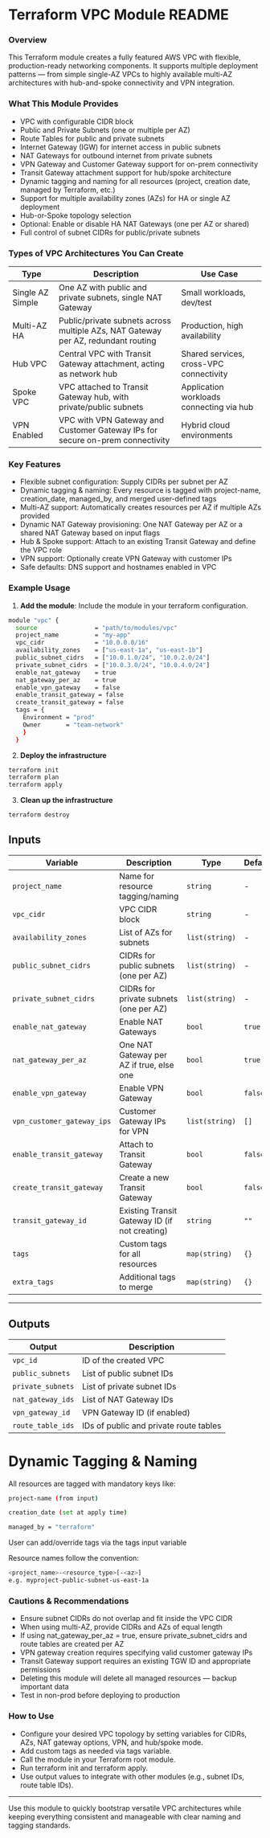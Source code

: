 # Terraform VPC Module README

### Overview

This Terraform module creates a fully featured AWS VPC with flexible, production-ready networking components. It supports multiple deployment patterns — from simple single-AZ VPCs to highly available multi-AZ architectures with hub-and-spoke connectivity and VPN integration.

### What This Module Provides

- VPC with configurable CIDR block
- Public and Private Subnets (one or multiple per AZ)
- Route Tables for public and private subnets
- Internet Gateway (IGW) for internet access in public subnets
- NAT Gateways for outbound internet from private subnets
- VPN Gateway and Customer Gateway support for on-prem connectivity
- Transit Gateway attachment support for hub/spoke architecture
- Dynamic tagging and naming for all resources (project, creation date, managed by Terraform, etc.)
- Support for multiple availability zones (AZs) for HA or single AZ deployment
- Hub-or-Spoke topology selection
- Optional: Enable or disable HA NAT Gateways (one per AZ or shared)
- Full control of subnet CIDRs for public/private subnets

### Types of VPC Architectures You Can Create
| Type           | Description                                                      | Use Case                               |
|----------------|------------------------------------------------------------------|--------------------------------------|
| Single AZ Simple| One AZ with public and private subnets, single NAT Gateway       | Small workloads, dev/test             |
| Multi-AZ HA    | Public/private subnets across multiple AZs, NAT Gateway per AZ, redundant routing | Production, high availability         |
| Hub VPC        | Central VPC with Transit Gateway attachment, acting as network hub| Shared services, cross-VPC connectivity|
| Spoke VPC      | VPC attached to Transit Gateway hub, with private/public subnets | Application workloads connecting via hub |
| VPN Enabled    | VPC with VPN Gateway and Customer Gateway IPs for secure on-prem connectivity | Hybrid cloud environments             |


### Key Features

- Flexible subnet configuration: Supply CIDRs per subnet per AZ
- Dynamic tagging & naming: Every resource is tagged with project-name, creation_date, managed_by, and merged user-defined tags
- Multi-AZ support: Automatically creates resources per AZ if multiple AZs provided
- Dynamic NAT Gateway provisioning: One NAT Gateway per AZ or a shared NAT Gateway based on input flags
- Hub & Spoke support: Attach to an existing Transit Gateway and define the VPC role
- VPN support: Optionally create VPN Gateway with customer IPs
- Safe defaults: DNS support and hostnames enabled in VPC

### Example Usage

1. **Add the module**: Include the module in your terraform configuration.

```bash
module "vpc" {
  source                = "path/to/modules/vpc"
  project_name          = "my-app"
  vpc_cidr              = "10.0.0.0/16"
  availability_zones    = ["us-east-1a", "us-east-1b"]
  public_subnet_cidrs   = ["10.0.1.0/24", "10.0.2.0/24"]
  private_subnet_cidrs  = ["10.0.3.0/24", "10.0.4.0/24"]
  enable_nat_gateway    = true
  nat_gateway_per_az    = true
  enable_vpn_gateway    = false
  enable_transit_gateway = false
  create_transit_gateway = false
  tags = {
    Environment = "prod"
    Owner       = "team-network"
    }
  }
```

2. **Deploy the infrastructure**

```bash
terraform init
terraform plan
terraform apply
```
3. **Clean up the infrastructure**

```bash
terraform destroy
```
## Inputs

| Variable                   | Description                                       | Type          | Default     |
|---------------------------|---------------------------------------------------|---------------|-------------|
| `project_name`            | Name for resource tagging/naming                 | `string`      | -           |
| `vpc_cidr`                | VPC CIDR block                                   | `string`      | -           |
| `availability_zones`      | List of AZs for subnets                          | `list(string)`| -           |
| `public_subnet_cidrs`     | CIDRs for public subnets (one per AZ)            | `list(string)`| -           |
| `private_subnet_cidrs`    | CIDRs for private subnets (one per AZ)           | `list(string)`| -           |
| `enable_nat_gateway`      | Enable NAT Gateways                              | `bool`        | `true`      |
| `nat_gateway_per_az`      | One NAT Gateway per AZ if true, else one         | `bool`        | `true`      |
| `enable_vpn_gateway`      | Enable VPN Gateway                               | `bool`        | `false`     |
| `vpn_customer_gateway_ips`| Customer Gateway IPs for VPN                     | `list(string)`| `[]`        |
| `enable_transit_gateway`  | Attach to Transit Gateway                        | `bool`        | `false`     |
| `create_transit_gateway`  | Create a new Transit Gateway                     | `bool`        | `false`     |
| `transit_gateway_id`      | Existing Transit Gateway ID (if not creating)    | `string`      | `""`        |
| `tags`                    | Custom tags for all resources                    | `map(string)` | `{}`        |
| `extra_tags`              | Additional tags to merge                         | `map(string)` | `{}`        |

---

## Outputs

| Output              | Description                              |
|---------------------|------------------------------------------|
| `vpc_id`            | ID of the created VPC                    |
| `public_subnets`    | List of public subnet IDs                |
| `private_subnets`   | List of private subnet IDs               |
| `nat_gateway_ids`   | List of NAT Gateway IDs                  |
| `vpn_gateway_id`    | VPN Gateway ID (if enabled)              |
| `route_table_ids`   | IDs of public and private route tables   |



# Dynamic Tagging & Naming

All resources are tagged with mandatory keys like:

```bash
project-name (from input)

creation_date (set at apply time)

managed_by = "terraform"
```
User can add/override tags via the tags input variable

Resource names follow the convention:

```bash
<project_name>-<resource_type>[-<az>]
e.g. myproject-public-subnet-us-east-1a
```

### Cautions & Recommendations

- Ensure subnet CIDRs do not overlap and fit inside the VPC CIDR
- When using multi-AZ, provide CIDRs and AZs of equal length
- If using nat_gateway_per_az = true, ensure private_subnet_cidrs and route tables are created per AZ
- VPN gateway creation requires specifying valid customer gateway IPs
- Transit Gateway support requires an existing TGW ID and appropriate permissions
- Deleting this module will delete all managed resources — backup important data
- Test in non-prod before deploying to production

### How to Use

- Configure your desired VPC topology by setting variables for CIDRs, AZs, NAT gateway options, VPN, and hub/spoke mode.
- Add custom tags as needed via tags variable.
- Call the module in your Terraform root module.
- Run terraform init and terraform apply.
- Use output values to integrate with other modules (e.g., subnet IDs, route table IDs).

---

Use this module to quickly bootstrap versatile VPC architectures while keeping everything consistent and manageable with clear naming and tagging standards.